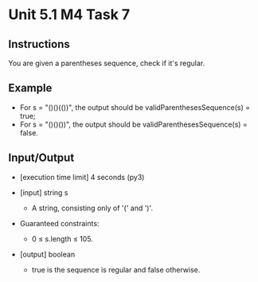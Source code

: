 # Unit 5.1 M4 Task 7

## Instructions
You are given a parentheses sequence, check if it's regular.

## Example

- For s = "()()(())", the output should be
validParenthesesSequence(s) = true;
- For s = "()()())", the output should be
validParenthesesSequence(s) = false.

## Input/Output

- [execution time limit] 4 seconds (py3)

- [input] string s
  - A string, consisting only of '(' and ')'.

- Guaranteed constraints:
  - 0 ≤ s.length ≤ 105.

- [output] boolean
  - true is the sequence is regular and false otherwise.